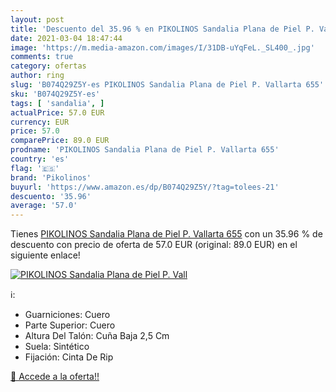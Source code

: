 ```yaml
---
layout: post
title: 'Descuento del 35.96 % en PIKOLINOS Sandalia Plana de Piel P. Vall'
date: 2021-03-04 18:47:44
image: 'https://m.media-amazon.com/images/I/31DB-uYqFeL._SL400_.jpg'
comments: true
category: ofertas
author: ring
slug: 'B074Q29Z5Y-es PIKOLINOS Sandalia Plana de Piel P. Vallarta 655'
sku: 'B074Q29Z5Y-es'
tags: [ 'sandalia', ]
actualPrice: 57.0 EUR
currency: EUR
price: 57.0
comparePrice: 89.0 EUR
prodname: 'PIKOLINOS Sandalia Plana de Piel P. Vallarta 655'
country: 'es'
flag: '🇪🇸'
brand: 'Pikolinos'
buyurl: 'https://www.amazon.es/dp/B074Q29Z5Y/?tag=tolees-21'
descuento: '35.96'
average: '57.0'
---
```


Tienes [PIKOLINOS Sandalia Plana de Piel P. Vallarta 655](https://www.amazon.es/dp/B074Q29Z5Y/?tag=tolees-21) con un 35.96 % de descuento con precio de oferta de 57.0 EUR (original: 89.0 EUR) en el siguiente enlace!

[![PIKOLINOS Sandalia Plana de Piel P. Vall](https://m.media-amazon.com/images/I/31DB-uYqFeL._SL400_.jpg)](https://www.amazon.es/dp/B074Q29Z5Y/?tag=tolees-21)

ℹ️:

- Guarniciones: Cuero
- Parte Superior: Cuero
- Altura Del Talón: Cuña Baja 2,5 Cm
- Suela: Sintético
- Fijación: Cinta De Rip

[🛒 Accede a la oferta!!](https://www.amazon.es/dp/B074Q29Z5Y/?tag=tolees-21)
